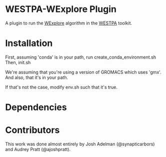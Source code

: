 # WESTPA-WExplore Plugin
A plugin to run the [WExplore](https://pubs.acs.org/doi/abs/10.1021/jp411479c) algorithm in the [WESTPA](http://chong.chem.pitt.edu/WESTPA) toolkit.

# Installation
First, assuming 'conda' is in your path, run create_conda_environment.sh
Then, init.sh

We're assuming that you're using a version of GROMACS which uses 'gmx'.  And also, that it's in your path.

If that's not the case, modify env.sh such that it's true.

# Dependencies

# Contributors
This work was done almost entirely by Josh Adelman (@synapticarbors) and Audrey Pratt (@ajoshpratt).
